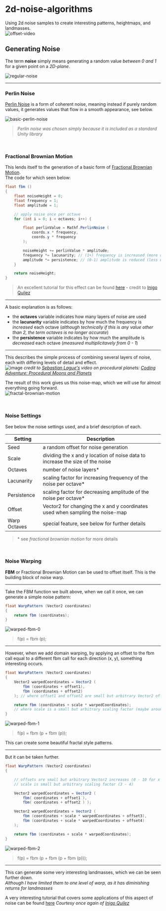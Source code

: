 # 2d-noise-algorithms

Using 2d noise samples to create interesting patterns, heightmaps, and landmasses.  
![offset-video](https://user-images.githubusercontent.com/97237166/151536462-17297341-adfc-4886-a9e3-0a1a16e32035.gif)

## Generating Noise

The term **noise** simply means generating a random value *between 0 and 1* for a given point on a *2D-plane*.

![regular-noise](https://user-images.githubusercontent.com/97237166/151638052-c8273e77-0021-411b-8749-abedbe2bb7c8.png)

---

### Perlin Noise

[Perlin Noise](https://en.wikipedia.org/wiki/Perlin_noise) is a form of coherent noise, meaning instead if purely random values, it generates values that flow in a smooth appearance, see below.

![basic-perlin-noise](https://user-images.githubusercontent.com/97237166/151536648-66071baf-c911-4577-b979-6e45e778c885.png)

>*Perlin noise was chosen simply because it is included as a standard Unity library*

&nbsp;

### Fractional Brownian Motion

This lends itself to the generation of a basic form of [Fractional Brownian Motion](https://en.wikipedia.org/wiki/Fractional_Brownian_motion).  
The code for which seen below:

```c#
float fbm ()
{
    float noiseHeight = 0;
    float frequency = 1;
    float amplitude = 1;

    // apply noise once per octave
    for (int i = 0; i < octaves; i++) {

        float perlinValue = Mathf.PerlinNoise (
            coords.x * frequency,
            coords.y * frequency
        );

        noiseHeight += perlinValue * amplitude;
        frequency *= lacunarity; // (1+) frequency is increased (more detail)
        amplitude *= persistence; // (0-1) amplitude is reduced (less effect)
    }

    return noiseHeight;
}
```

>An excellent tutorial for this effect can be found [here](https://www.iquilezles.org/www/articles/fbm/fbm.htm) - credit to [Inigo Quilez](https://www.iquilezles.org/)

---

A basic explanation is as follows:

- the **octaves** variable indicates how many layers of noise are used
- the **lacunarity** variable indicates by how much the frequency is *increased* each octave (*although technically if this is any value other than 2, the term octaves is no longer accurate*)
- the **persistence** variable indicates by how much the amplitude is *decreased* each octave (*measured multiplicitavely from 0 - 1*)

---

This describes the simple process of combining several layers of noise, each with differing levels of detail and effect.  
![image](https://user-images.githubusercontent.com/97237166/151534717-c41cc137-25b5-4e3f-809f-e87a57354128.png)
*credit to [Sebastian Lague's](https://www.youtube.com/channel/UCmtyQOKKmrMVaKuRXz02jbQ) video on procedural planets:
[Coding Adventure: Procedural Moons and Planets](https://youtu.be/lctXaT9pxA0?t=513)*

The result of this work gives us this noise-map, which we will use for almost everything going forward.  
![fractal-brownian-motion](https://user-images.githubusercontent.com/97237166/151536714-e6871769-492f-40fd-9d33-f29d3f8b894c.png)

&nbsp;

### Noise Settings

See below the noise settings used, and a brief description of each.

| Setting | Description |
| ------- | ----------- |
| Seed | a random offset for noise generation
| Scale | dividing the x and y location of noise data to increase the size of the noise
| Octaves | number of noise layers*
| Lacunarity | scaling factor for increasing frequency of the noise per octave*
| Persistence | scaling factor for decreasing amplitude of the noise per octave*
| Offset | Vector2 for changing the x and y coordinates used when sampling the noise-map
| Warp Octaves | special feature, see below for further details

>\* see *fractional brownian motion* for more details

&nbsp;

### Noise Warping

**FBM** or Fractional Brownian Motion can be used to offset itself. This is the building block of noise warp.

---

Take the FBM function we built above, when we call it once, we can generate a simple noise pattern:

```c#
float WarpPattern (Vector2 coordinates)
{
    return fbm (coordinates);
}
```

![warped-fbm-0](https://user-images.githubusercontent.com/97237166/151548155-5be47cb8-abe5-48e8-bb04-c9efae78eddf.png)

> f(p) = fbm (p);

---

However, when we add domain warping, by applying an offset to the fbm call equal to a different fbm call for each direction (x, y), something interesting occurs.

```c#
float WarpPattern (Vector2 coordinates)
{
    Vector2 warpedCoordinates = Vector2 (
        fbm (coordinates + offset1),
        fbm (coordinates + offset2)
    ); // where offset1 and offset2 are small but arbitrary Vector2 offsets (maybe around 0 - 10)

    return fbm (coordinates + scale * warpedCoordinates);
    // where scale is a small but arbitrary scaling factor (maybe around 3 - 4)
}
```

![warped-fbm-1](https://user-images.githubusercontent.com/97237166/151547736-800a4d11-abc1-4251-9461-7a04a9c9411d.png)

> f(p) = fbm (p + fbm (p));

This can create some beautiful fractal style patterns. 

---

But it can be taken further.

```c#
float WarpPattern (Vector2 coordinates)
{

    // offsets are small but arbitrary Vector2 increases (0 - 10 for x and y)
    // scale is small but arbitrary scaling factor (3 - 4)

    Vector2 warpedCoordinates = Vector2 (
        fbm( coordinates + offset1 ),
        fbm( coordinates + offset2 ) );

    Vector2 warpedCoordinates = Vector2 (
        fbm (coordinates + scale * warpedCoordinates + offset3),
        fbm (coordinates + scale * warpedCoordinates + offset4)
    );

    return fbm (coordinates + scale * warpedCoordinates);
}
```

![warped-fbm-2](https://user-images.githubusercontent.com/97237166/151547685-f5d5852e-718f-42be-aaca-6913c411c9c5.png)

> f(p) = fbm (p + fbm (p + fbm (p)));

---

This can generate some very interesting landmasses, which we can be seen further down.  
*Although I have limited them to one level of warp, as it has diminishing returns for landmasses*

A very interesting tutorial that covers some applications of this aspect of noise can be found [here](https://www.iquilezles.org/www/articles/warp/warp.htm)
*Courtesy once again of [Inigo Quilez](https://www.iquilezles.org/)*
